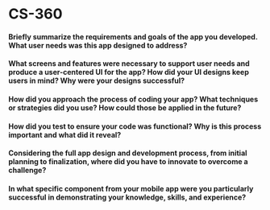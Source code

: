 # CS-360

#### Briefly summarize the requirements and goals of the app you developed. What user needs was this app designed to address?


#### What screens and features were necessary to support user needs and produce a user-centered UI for the app? How did your UI designs keep users in mind? Why were your designs successful?


#### How did you approach the process of coding your app? What techniques or strategies did you use? How could those be applied in the future?


#### How did you test to ensure your code was functional? Why is this process important and what did it reveal?


#### Considering the full app design and development process, from initial planning to finalization, where did you have to innovate to overcome a challenge?


#### In what specific component from your mobile app were you particularly successful in demonstrating your knowledge, skills, and experience?
